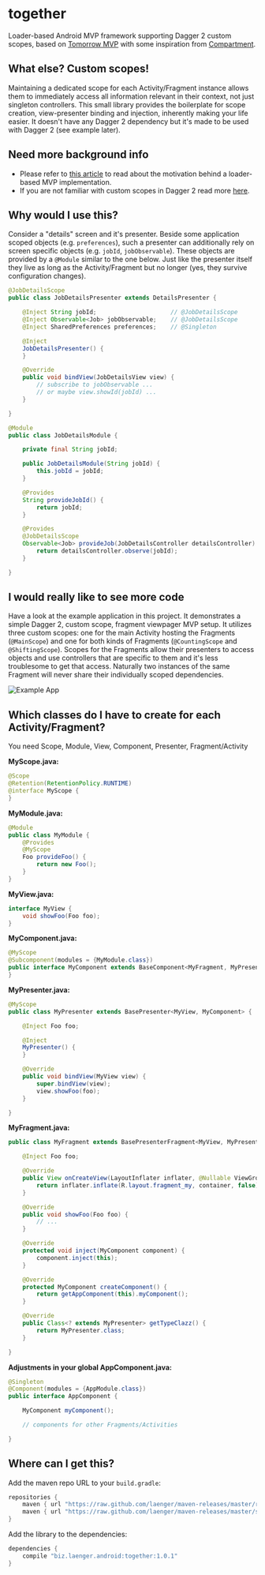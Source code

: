 # together

Loader-based Android MVP framework supporting Dagger 2 custom scopes, based on [Tomorrow MVP][tmvp] with some inspiration from [Compartment][cmprtmnt].

## What else? Custom scopes!
Maintaining a dedicated scope for each Activity/Fragment instance allows them to immediately access all information relevant in their context, not just singleton controllers.
This small library provides the boilerplate for scope creation, view-presenter binding and injection, inherently making your life easier.
It doesn't have any Dagger 2 dependency but it's made to be used with Dagger 2 (see example later).

## Need more background info

* Please refer to [this article][ldrmvp] to read about the motivation behind a loader-based MVP implementation.
* If you are not familiar with custom scopes in Dagger 2 read more [here][dggrscps].

## Why would I use this?

Consider a "details" screen and it's presenter.
Beside some application scoped objects (e.g. `preferences`), such a presenter can additionally rely on screen specific objects (e.g. `jobId`, `jobObservable`).
These objects are provided by a `@Module` similar to the one below.
Just like the presenter itself they live as long as the Activity/Fragment but no longer (yes, they survive configuration changes).

```java
@JobDetailsScope
public class JobDetailsPresenter extends DetailsPresenter {

    @Inject String jobId;                     // @JobDetailsScope
    @Inject Observable<Job> jobObservable;    // @JobDetailsScope
    @Inject SharedPreferences preferences;    // @Singleton

    @Inject
    JobDetailsPresenter() {
    }

    @Override
    public void bindView(JobDetailsView view) {
        // subscribe to jobObservable ...
        // or maybe view.showId(jobId) ...
    }

}
```

```java
@Module
public class JobDetailsModule {

    private final String jobId;

    public JobDetailsModule(String jobId) {
        this.jobId = jobId;
    }

    @Provides
    String provideJobId() {
        return jobId;
    }

    @Provides
    @JobDetailsScope
    Observable<Job> provideJob(JobDetailsController detailsController) {
        return detailsController.observe(jobId);
    }

}
```


## I would really like to see more code
Have a look at the example application in this project. It demonstrates a simple Dagger 2, custom scope, fragment viewpager MVP setup.
It utilizes three custom scopes: one for the main Activity hosting the Fragments (`@MainScope`) and one for both kinds of Fragments (`@CountingScope` and `@ShiftingScope`).
Scopes for the Fragments allow their presenters to access objects and use controllers that are specific to them and it's less troublesome to get that access.
Naturally two instances of the same Fragment will never share their individually scoped dependencies.

![Example App](assets/viewpager.gif)

## Which classes do I have to create for each Activity/Fragment?

You need Scope, Module, View, Component, Presenter, Fragment/Activity

**MyScope.java:**
```java
@Scope
@Retention(RetentionPolicy.RUNTIME)
@interface MyScope {
}
```

**MyModule.java:**
```java
@Module
public class MyModule {
    @Provides
    @MyScope
    Foo provideFoo() {
        return new Foo();
    }
}
```

**MyView.java:**
```java
interface MyView {
    void showFoo(Foo foo);
}
```

**MyComponent.java:**
```java
@MyScope
@Subcomponent(modules = {MyModule.class})
public interface MyComponent extends BaseComponent<MyFragment, MyPresenter> {
}
```

**MyPresenter.java:**
```java
@MyScope
public class MyPresenter extends BasePresenter<MyView, MyComponent> {

    @Inject Foo foo;

    @Inject
    MyPresenter() {
    }

    @Override
    public void bindView(MyView view) {
        super.bindView(view);
        view.showFoo(foo);
    }

}
```

**MyFragment.java:**
```java
public class MyFragment extends BasePresenterFragment<MyView, MyPresenter, MyComponent> implements MyView {

    @Inject Foo foo;

    @Override
    public View onCreateView(LayoutInflater inflater, @Nullable ViewGroup container, @Nullable Bundle savedInstanceState) {
        return inflater.inflate(R.layout.fragment_my, container, false);
    }

    @Override
    public void showFoo(Foo foo) {
        // ...
    }

    @Override
    protected void inject(MyComponent component) {
        component.inject(this);
    }

    @Override
    protected MyComponent createComponent() {
        return getAppComponent(this).myComponent();
    }

    @Override
    public Class<? extends MyPresenter> getTypeClazz() {
        return MyPresenter.class;
    }

}
```

**Adjustments in your global AppComponent.java:**
```java
@Singleton
@Component(modules = {AppModule.class})
public interface AppComponent {

    MyComponent myComponent();

    // components for other Fragments/Activities

}
```


## Where can I get this?

Add the maven repo URL to your `build.gradle`:

```groovy
repositories {
    maven { url "https://raw.github.com/laenger/maven-releases/master/releases" }
    maven { url "https://raw.github.com/laenger/maven-releases/master/snapshots" }
}
```

Add the library to the dependencies:

```groovy
dependencies {
    compile "biz.laenger.android:together:1.0.1"
}
```

[tmvp]: <https://github.com/michal-luszczuk/tomorrow-mvp>
[cmprtmnt]: <https://github.com/grandstaish/compartment>
[ldrmvp]: <http://blog.propaneapps.com/android/mvp-for-android>
[dggrscps]: <http://frogermcs.github.io/dependency-injection-with-dagger-2-custom-scopes>
